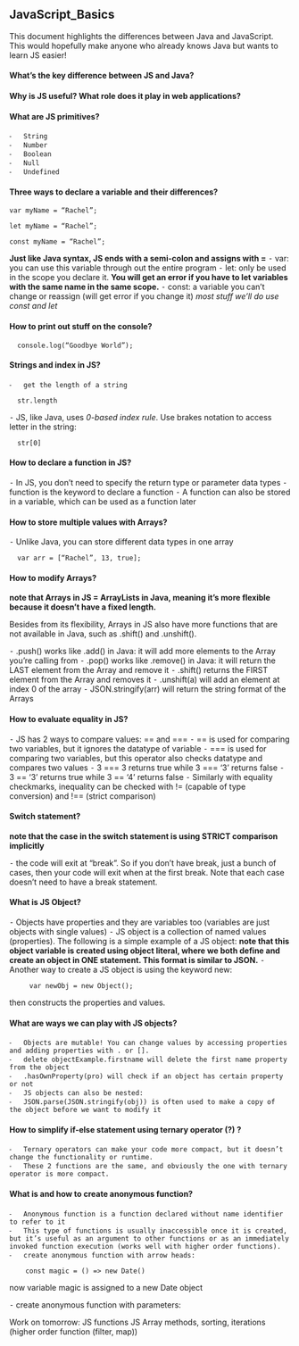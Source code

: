 ## JavaScript_Basics

This document highlights the differences between Java and JavaScript. This would hopefully make anyone who already knows Java but wants to learn JS easier! 

#### What’s the key difference between JS and Java?


#### Why is JS useful? What role does it play in web applications?

#### What are JS primitives?
	⁃	String 
	⁃	Number 
	⁃	Boolean
	⁃	Null
	⁃	Undefined 

#### Three ways to declare a variable and their differences? 
	
    var myName = “Rachel”; 
  	
    let myName = “Rachel”;
  
    const myName = “Rachel”;
  
  **Just like Java syntax, JS ends with a semi-colon and assigns with =**
	⁃	var: you can use this variable through out the entire program 
	⁃	let: only be used in the scope you declare it. 
  **You will get an error if you have to let variables with the same name in the same scope.**
	⁃	const: a variable you can’t change or reassign (will get error if you change it)
  *most stuff we’ll do use const and let*

#### How to print out stuff on the console?
      
      console.log(“Goodbye World”);

#### Strings and index in JS?
	⁃	get the length of a string
        
      str.length
     
  ⁃	JS, like Java, uses *0-based index rule*. Use brakes notation to access letter in the string: 
  
      str[0]

#### How to declare a function in JS?

⁃	In JS, you don’t need to specify the return type or parameter data types
⁃	function is the keyword to declare a function 
⁃	A function can also be stored in a variable, which can be used as a function later


#### How to store multiple values with Arrays?

⁃	Unlike Java, you can store different data types in one array
  		    
      var arr = [“Rachel”, 13, true]; 

#### How to modify Arrays? 

**note that Arrays in JS = ArrayLists in Java, meaning it’s more flexible because it doesn’t have a fixed length.** 

Besides from its flexibility, Arrays in JS also have more functions that are not available in Java, such as .shift() and .unshift(). 

⁃	.push() works like .add() in Java: it will add more elements to the Array you’re calling from
⁃	.pop() works like .remove() in Java: it will return the LAST element from the Array and remove it 
⁃	.shift() returns the FIRST element from the Array and removes it 
⁃	.unshift(a) will add an element at index 0 of the array
⁃	JSON.stringify(arr) will return the string format of the Arrays 


#### How to evaluate equality in JS?

⁃	JS has 2 ways to compare values: == and ===
⁃	== is used for comparing two variables, but it ignores the datatype of variable
⁃	=== is used for comparing two variables, but this operator also checks datatype and compares two values
⁃	3 === 3 returns true while 3 === ‘3’ returns false 
⁃	3 == ‘3’ returns true while 3 == ‘4’ returns false
⁃	Similarly with equality checkmarks, inequality can be checked with != (capable of type conversion) and !== (strict comparison)

#### Switch statement?
**note that the case in the switch statement is using STRICT comparison implicitly**

⁃	the code will exit at “break”. So if you don’t have break, just a bunch of cases, then your code will exit when at the first break. Note that each case doesn’t need to have a break statement.  

#### What is JS Object?
⁃	Objects have properties and they are variables too (variables are just objects with single values)
⁃	JS object is a collection of named values (properties). The following is a simple example of a JS object: 
**note that this object variable is created using object literal, where we both define and create an object in ONE statement. This format is similar to JSON.** 
⁃	Another way to create a JS object is using the keyword new: 
	       
         var newObj = new Object();
	
then constructs the properties and values.

#### What are ways we can play with JS objects?
	⁃	Objects are mutable! You can change values by accessing properties and adding properties with . or []. 
	⁃	delete objectExample.firstname will delete the first name property from the object
	⁃	.hasOwnProperty(pro) will check if an object has certain property or not
	⁃	JS objects can also be nested:
	⁃	JSON.parse(JSON.stringify(obj)) is often used to make a copy of the object before we want to modify it

#### How to simplify if-else statement using ternary operator (?) ?
	⁃	Ternary operators can make your code more compact, but it doesn’t change the functionality or runtime.
	⁃	These 2 functions are the same, and obviously the one with ternary operator is more compact. 


#### What is and how to create anonymous function?
	⁃	Anonymous function is a function declared without name identifier to refer to it
	⁃	This type of functions is usually inaccessible once it is created, but it’s useful as an argument to other functions or as an immediately invoked function execution (works well with higher order functions).
	⁃	create anonymous function with arrow heads:
        
        const magic = () => new Date() 
        
  now variable magic is assigned to a new Date object
 
  ⁃	 create anonymous function with parameters: 


Work on tomorrow: 
JS functions
JS Array methods, sorting, iterations (higher order function (filter, map))






